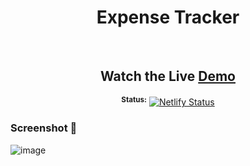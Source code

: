 <div align="center"> 
  <h1>Expense Tracker</h1>
</div>

<br>

<div align="center"> 

## Watch the Live [Demo](https://expense-tracker-07.netlify.app/)  
<sup>**Status:**</sup> [![Netlify Status](https://api.netlify.com/api/v1/badges/6d05a5d5-0955-40e5-93a0-fe78fe6d9688/deploy-status)](https://app.netlify.com/sites/expense-tracker-07/deploys)
</div>


### Screenshot 📸

![image](https://github.com/mohitpanthri/ExpenseTracker/assets/99413629/59d3bace-c073-4c7e-aff6-31f165a955e5)
